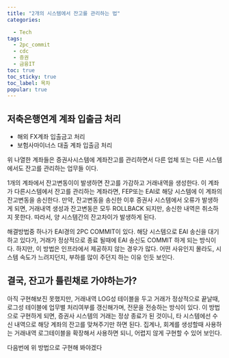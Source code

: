 ```yaml
---
title: "2개의 시스템에서 잔고를 관리하는 법"
categories:

  - Tech
tags: 
  - 2pc_commit
  - cdc
  - 증권
  - 금융IT
toc: true
toc_sticky: true
toc_label: 목차
popular: true
---
```


##  저축은행연계 계좌 입출금 처리

 - 해외 FX계좌 입출금고 처리
 - 보험사마이너스 대출 계좌 입출금 처리

위 나열한 계좌들은 증권사시스템에 계좌잔고를 관리하면서 다른 업체 또는 다른 시스템에서도 잔고를 관리하는 업무들 이다.

1개의 계좌에서 잔고변동이이 발생하면 잔고를 가감하고 거래내역을 생성한다.
이 계좌가 다른시스템에서 잔고를 관리하는 계좌라면, FEP또는 EAI로 해당 시스템에 이 계좌의 잔고변동을 송신한다.
만약, 잔고변동을 송신한 이후 증권사 시스템에서 오류가 발생하게 되면, 거래내역 생성과 잔고변동은 모두 ROLLBACK 되지만,
송신한 내역은 취소하지 못한다. 따라서, 양 시스템간의 잔고차이가 발생하게 된다.

해결방법중 하나가 EAI경의 2PC COMMIT이 있다. 해당 시스템으로 EAI 송신을 대기 하고 있다가, 거래가 정상적으로 종료 될때에 EAI 송신도 COMMIT 하게 되는 방식이다. 하지만, 이 방법은 인프라에서 제공하지 않는 경우가 많다. 어떤 사유인지 몰라도, 시스템 속도가 느려지던지, 부하를 많이 주던지 하는 이유 인듯 보인다.

## 결국, 잔고가 틀린채로 가야하는가?

아직 구현해보진 못했지만, 거래내역 LOG성 테이블을 두고 거래가 정상적으로 끝날때, 로그성 테이블에 업무별 처리여부를 갱신해가며, 전문을 전송하는 방식이 있다. 이 방법으로 구현하게 되면, 증권사 시스템의 거래는 정상 종료가 된 것이니, 타 시스템에선 수신 내역으로 해당 계좌의 잔고를 맞쳐주기만 하면 된다. 집계나, 회계를 생성할때 사용하는 거래내역 로그테이블을 확장해서 사용하면 되니, 어렵지 않게 구현할 수 있어 보인다.

다음번에 위 방법으로 구현해 봐야겠다